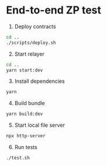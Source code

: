 # End-to-end ZP test

1. Deploy contracts

```bash
cd ..
./scripts/deploy.sh
```

2. Start relayer

```bash
cd ..
yarn start:dev
```

3. Install dependencies

```bash
yarn
```

4. Build bundle

```bash
yarn build:dev
```

5. Start local file server

```bash
npx http-server
```

6. Run tests

```bash
./test.sh
```